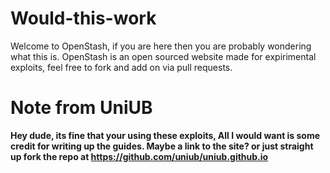 # Would-this-work
Welcome to OpenStash, if you are here then you are probably wondering what this is. OpenStash is an open sourced website made for expirimental exploits, feel free to fork and add on via pull requests.

# Note from UniUB
**Hey dude, its fine that your using these exploits, All I would want is some credit for writing up the guides. Maybe a link to the site? or just straight up fork the repo at https://github.com/uniub/uniub.github.io**
